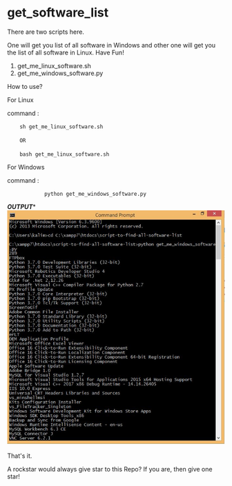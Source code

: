 # get_software_list
There are two scripts here.

One will get you list of all software in Windows and other one will get you the list of all software in Linux. Have Fun!
  1. get_me_linux_software.sh
  2. get_me_windows_software.py
  
  
How to use?

For Linux

command :

		sh get_me_linux_software.sh

		OR

		bash get_me_linux_software.sh

For Windows 

command :  

				python get_me_windows_software.py

*****OUTPUT******
![Alt text](output.jpg?raw=true "CODE_OUTPUT")

That's it.

A rockstar would always give star to this Repo? If you are, then give one star!
